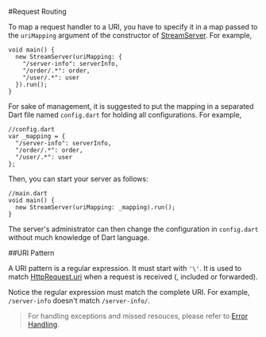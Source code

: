 #Request Routing

To map a request handler to a URI, you have to specify it in a map passed to the `uriMapping` argument of the constructor of [StreamServer](api:stream). For example,

    void main() {
      new StreamServer(uriMapping: {
        "/server-info": serverInfo,
        "/order/.*": order,
        "/user/.*": user
      }).run();
    }

For sake of management, it is suggested to put the mapping in a separated Dart file named `config.dart` for holding all configurations. For example,

    //config.dart
    var _mapping = {
      "/server-info": serverInfo,
      "/order/.*": order,
      "/user/.*": user
    };

Then, you can start your server as follows:

    //main.dart
    void main() {
      new StreamServer(uriMapping: _mapping).run();
    }

The server's administrator can then change the configuration in `config.dart` without much knowledge of Dart language.

##URI Pattern

A URI pattern is a regular expression. It must start with `'\'`. It is used to match [HttpRequest.uri](dart:html) when a request is received (, included or forwarded).

Notice the regular expression must match the complete URI. For example, `/server-info` doesn't match `/server-info/`.

> For handling exceptions and missed resouces, please refer to [Error Handling](../Configuration/Error_Handling.md).